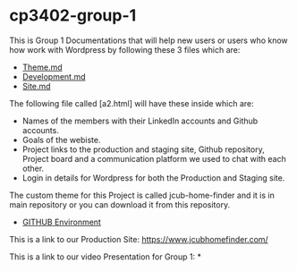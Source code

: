 # cp3402-group-1
This is Group 1 Documentations that will help new users or users who know how work with Wordpress by following these 3 files which are:

* [Theme.md](Theme.md)
* [Development.md](Deployment.md)
* [Site.md](Site.md)


The following file called  [a2.html] will have these inside which are:

* Names of the members with their LinkedIn accounts and Github accounts.
* Goals of the webiste.
* Project links to the production and staging site, Github repository, Project board and a communication platform we used to chat with each other.
* Login in details for Wordpress for both the Production and Staging site.


The custom theme for this Project is called jcub-home-finder and it is in main repository or you can download it from this repository.

* [GITHUB Environment](https://github.com/PhucLanPhan/CMS-assignmen.git)

This is a link to our Production Site: https://www.jcubhomefinder.com/

This is a link to our video Presentation for Group 1:
* 
